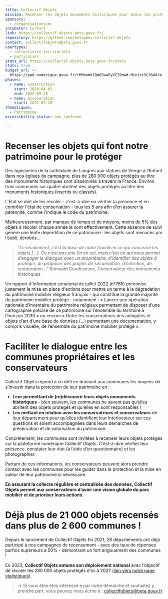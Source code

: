 ```yaml
---
title: Collectif Objets
mission: Recenser les objets monuments historiques pour mieux les protéger
sponsors:
  - /organisations/mc
incubator: culture
link: https://collectif-objets.beta.gouv.fr/
repository: https://github.com/betagouv/collectif-objets
contact: collectifobjets@beta.gouv.fr
usertypes:
  - collectivite-territoriale
  - particulier
stats_url: https://collectif-objets.beta.gouv.fr/stats
stats: true
budget_url: >-
  https://pad.numerique.gouv.fr/rHMnemklQm6Sww5yVCI9ow#-Minist%C3%A8re-de-la-culture-atelier-num%C3%A9rique
phases:
  - name: construction
    start: 2020-04-01
    end: 2022-09-28
  - name: acceleration
    start: 2022-09-28
thematiques:
  - Patrimoine
accessibility_status: non conforme

---
```

# Recenser les objets qui font notre patrimoine pour le protéger

Des tapisseries de la cathédrale de Langres aux statues de Vierge à l’Enfant dans nos églises de campagne, plus de 280 000 objets protégés au titre des monuments historiques sont disséminés à travers la France. Environ trois communes sur quatre abritent des objets protégés au titre des monuments historiques (inscrits ou classés).

L'Etat se doit de les récoler - c'est-à-dire en vérifier la présence et en contrôler l'état de conservation - tous les 5 ans afin d’en assurer la pérennité, comme l'indique le code du patrimoine.

Malheureusement, par manque de temps et de moyens, moins de 5% des objets à récoler chaque année le sont effectivement. Cette absence de suivi génère une lente déperdition de ce patrimoine : les objets sont menacés par l’oubli, dérobés…

> “*Le récolement, c’est la base de notre travail en ce qui concerne les objets \[…]. Ce n’est pas une fin en soi, mais c’est ce qui nous permet d’engager le dialogue avec un propriétaire, d’identifier des objets à protéger, de proposer des projets de sécurisation, d’entretien, de restauration…*” Romuald Goudeseune, Conservateur des monuments historiques

Un rapport d'information sénatorial de juillet 2022 (n°765) préconise justement la mise en place d'actions pour mettre un terme à la dégradation du patrimoine mobilier religieux français - qui constitue la grande majorité du patrimoine mobilier protégé - notamment : « Lancer une opération nationale d’inventaire du patrimoine religieux permettant de disposer d’une cartographie précise de ce patrimoine sur l’ensemble du territoire à l’horizon 2030 » ou encore « Doter les conservateurs des antiquités et objets d’art d’une base de données (...) permettant une documentation, y compris visuelle, de l’ensemble du patrimoine mobilier protégé ». 

# **Faciliter le dialogue entre les communes propriétaires et les conservateurs**

Collectif Objets répond à ce défi en donnant aux communes les moyens de s’investir dans la protection de leur patrimoine en :

* **Leur permettant de (re)découvrir leurs objets monuments historiques** - bien souvent, les communes ne savent pas qu’elles abritent des objets protégés et qu'elles en sont responsables !
* **Les mettant en relation avec les conservatrices et conservateurs** de leur département pour qu’elles identifient leur interlocuteur sur ces questions et soient accompagnées dans leurs démarches de préservation et de valorisation du patrimoine.

Concrètement, les communes sont invitées à recenser leurs objets protégés sur la plateforme numérique Collectif Objets. C’est-à-dire vérifier leur présence, constater leur état (à l’aide d’un questionnaire) et les photographier.

Partant de ces informations, les conservateurs peuvent alors prendre contact avec les communes pour les guider dans la protection et la mise en valeur de leur patrimoine si nécessaire.

**En assurant la collecte régulière et centralisée des données, Collectif Objets permet aux conservateurs d’avoir une vision globale du parc mobilier et de prioriser leurs actions.**

# **Déjà plus de 21 000 objets recensés dans plus de 2 600 communes !**

Depuis le lancement de Collectif Objets fin 2021, 28 départements ont déjà participé à nos campagnes de recensement - avec des taux de réponses parfois supérieurs à 50% - démontrant un fort engouement des communes !

En 2023, **Collectif Objets entame son déploiement national** avec l’objectif de récoler les 280 000 objets protégés d’ici à 2027 ([lien vers notre page statistiques](https://collectif-objets.beta.gouv.fr/stats)).

> → Si vous êtes êtes intéressé.e par notre démarche et souhaitez y prendre part, vous pouvez nous écrire à : [collectifobjets@beta.gouv.fr](mailto:collectifobjets@beta.gouv.fr)